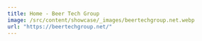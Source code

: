 ```yaml
---
title: Home - Beer Tech Group
image: /src/content/showcase/_images/beertechgroup.net.webp
url: "https://beertechgroup.net/"
---
```

